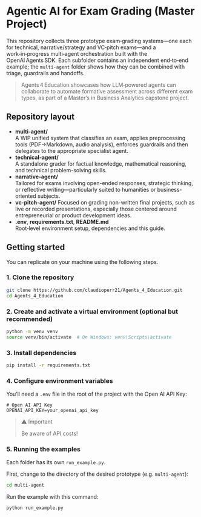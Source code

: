 # Agentic AI for Exam Grading (Master Project)

This repository collects three prototype exam‑grading systems—one each for technical, narrative/strategy and VC‑pitch exams—and a work‑in‑progress multi‑agent orchestration built with the OpenAI Agents SDK. Each subfolder contains an independent end‑to‑end example; the `multi‑agent` folder shows how they can be combined with triage, guardrails and handoffs.

> Agents 4 Education showcases how LLM‑powered agents can collaborate to automate formative assessment across different exam types, as part of a Master’s in Business Analytics capstone project.

## Repository layout

- **multi‑agent/**  
  A WIP unified system that classifies an exam, applies preprocessing tools (PDF→Markdown, audio analysis), enforces guardrails and then delegates to the appropriate specialist agent.  
- **technical‑agent/**  
  A standalone grader for factual knowledge, mathematical reasoning, and technical problem-solving skills.​
- **narrative‑agent/**  
  Tailored for exams involving open-ended responses, strategic thinking, or reflective writing—particularly suited to humanities or business-oriented subjects.
- **vc‑pitch‑agent/**
  Focused on grading non-written final projects, such as live or recorded presentations, especially those centered around entrepreneurial or product development ideas.​
- **.env**, **requirements.txt**, **README.md**  
  Root‑level environment setup, dependencies and this guide.

## Getting started

You can replicate on your machine using the following steps.


### 1. Clone the repository

```bash
git clone https://github.com/claudioperr21/Agents_4_Education.git
cd Agents_4_Education
```

### 2. Create and activate a virtual environment (optional but recommended)

```bash
python -m venv venv
source venv/bin/activate  # On Windows: venv\Scripts\activate
```

### 3. Install dependencies

```bash
pip install -r requirements.txt
```

### 4. Configure environment variables

You’ll need a `.env` file in the root of the project with the Open AI API Key:

```
# Open AI API Key
OPENAI_API_KEY=your_openai_api_key
```

> ⚠️ Important
>
> Be aware of API costs!



### 5. Running the examples

Each folder has its own `run_example.py`.

First, change to the directory of the desired prototype (e.g. `multi-agent`):

```bash
cd multi-agent
```

Run the example with this command:

```bash
python run_example.py
```